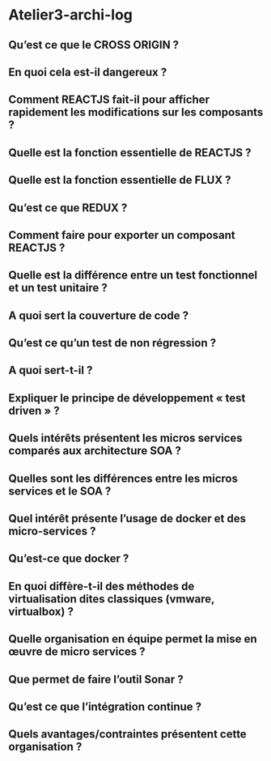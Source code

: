 # Atelier3-archi-log


## Qu’est ce que le CROSS ORIGIN ? 
## En quoi cela est-il dangereux ?
## Comment REACTJS fait-il pour afficher rapidement les modifications sur les composants ?
## Quelle est la fonction essentielle de REACTJS ?
## Quelle est la fonction essentielle de FLUX ?
## Qu’est ce que REDUX ?
## Comment faire pour exporter un composant REACTJS ?
## Quelle est la différence entre un test fonctionnel et un test unitaire ?
## A quoi sert la couverture de code ?
## Qu’est ce qu’un test de non régression ?
## A quoi sert-t-il ?
## Expliquer le principe de développement « test driven » ?
## Quels intérêts présentent les micros services comparés aux architecture SOA ?
## Quelles sont les différences entre les micros services et le SOA ?
## Quel intérêt présente l’usage de docker et des micro-services ?
## Qu’est-ce que docker ?
## En quoi diffère-t-il des méthodes de virtualisation dites classiques (vmware, virtualbox) ?
## Quelle organisation en équipe permet la mise en œuvre de micro services ?
## Que permet de faire l’outil Sonar ?
## Qu’est ce que l’intégration continue ?
## Quels avantages/contraintes présentent cette organisation ?